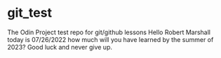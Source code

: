 # git_test
The Odin Project test repo for git/github lessons
Hello Robert Marshall  
today is 07/26/2022 how much will you have learned by the summer of 2023?
Good luck and never give up.